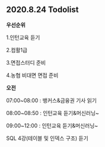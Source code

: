 ## 2020.8.24 Todolist



**우선순위**

1.인턴교육 듣기

2.컴활1급

3.면접스터디 준비

4.농협 비대면 면접 준비



**오전**

07:00~08:00 : 뱅커스&금융권 기사 읽기

08:00~08:50 : 인턴교육 듣기&머신러닝~

09:00~12:00 : 인턴교육 듣기&머신러닝~



SQL 4강(테이블 및 인덱스 구조) 듣기


